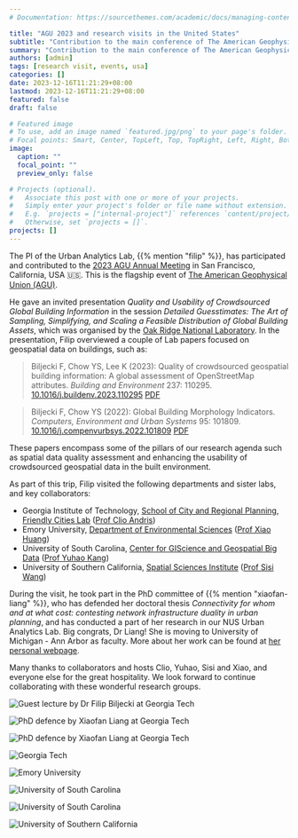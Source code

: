 ```yaml
---
# Documentation: https://sourcethemes.com/academic/docs/managing-content/

title: "AGU 2023 and research visits in the United States"
subtitle: "Contribution to the main conference of The American Geophysical Union (AGU) and visits to four universities."
summary: "Contribution to the main conference of The American Geophysical Union (AGU) and visits to four universities."
authors: [admin]
tags: [research visit, events, usa]
categories: []
date: 2023-12-16T11:21:29+08:00
lastmod: 2023-12-16T11:21:29+08:00
featured: false
draft: false

# Featured image
# To use, add an image named `featured.jpg/png` to your page's folder.
# Focal points: Smart, Center, TopLeft, Top, TopRight, Left, Right, BottomLeft, Bottom, BottomRight.
image:
  caption: ""
  focal_point: ""
  preview_only: false

# Projects (optional).
#   Associate this post with one or more of your projects.
#   Simply enter your project's folder or file name without extension.
#   E.g. `projects = ["internal-project"]` references `content/project/deep-learning/index.md`.
#   Otherwise, set `projects = []`.
projects: []
---
```


The PI of the Urban Analytics Lab, {{% mention "filip" %}}, has participated and contributed to the [2023 AGU Annual Meeting](https://www.agu.org/fall-meeting) in San Francisco, California, USA 🇺🇸.
This is the flagship event of [The American Geophysical Union (AGU)](https://www.agu.org).

He gave an invited presentation _Quality and Usability of Crowdsourced Global Building Information_ in the session _Detailed Guesstimates: The Art of Sampling, Simplifying, and Scaling a Feasible Distribution of Global Building Assets_, which was organised by the [Oak Ridge National Laboratory](https://www.ornl.gov).
In the presentation, Filip overviewed a couple of Lab papers focused on geospatial data on buildings, such as:

> Biljecki F, Chow YS, Lee K (2023): Quality of crowdsourced geospatial building information: A global assessment of OpenStreetMap attributes. _Building and Environment_ 237: 110295. [<i class="ai ai-doi-square ai"></i> 10.1016/j.buildenv.2023.110295](https://doi.org/10.1016/j.buildenv.2023.110295) [<i class="far fa-file-pdf"></i> PDF](/publication/2023-bae-osm-qa/2023-bae-osm-qa.pdf)</i>  <i class="ai ai-open-access-square ai"></i>

> Biljecki F, Chow YS (2022): Global Building Morphology Indicators. _Computers, Environment and Urban Systems_ 95: 101809.
> [<i class="ai ai-doi-square ai"></i>10.1016/j.compenvurbsys.2022.101809](https://doi.org/10.1016/j.compenvurbsys.2022.101809) [<i class="far fa-file-pdf"></i> PDF](/publication/2022-ceus-gbmi/2022-ceus-gbmi.pdf)</i> <i class="ai ai-open-access-square ai"></i>

These papers encompass some of the pillars of our research agenda such as spatial data quality assessment and enhancing the usability of crowdsourced geospatial data in the built environment.

As part of this trip, Filip visited the following departments and sister labs, and key collaborators:

+ Georgia Institute of Technology, [School of City and Regional Planning](https://planning.gatech.edu), [Friendly Cities Lab](https://friendlycities.gatech.edu) ([Prof Clio Andris](https://planning.gatech.edu/people/clio-andris))
+ Emory University, [Department of Environmental Sciences](https://envs.emory.edu) ([Prof Xiao Huang](https://envs.emory.edu/people/bios/Huang-Xiao%20.html))
+ University of South Carolina, [Center for GIScience and Geospatial Big Data](http://gis.cas.sc.edu/cegis/) ([Prof Yuhao Kang](http://www.kkyyhh96.site/))
+ University of Southern California, [Spatial Sciences Institute](https://dornsife.usc.edu/spatial/) ([Prof Sisi Wang](https://dornsife.usc.edu/spatial/profile/siqin-sisi-wang/))


During the visit, he took part in the PhD committee of {{% mention "xiaofan-liang" %}}, who has defended her doctoral thesis _Connectivity for whom and at what cost: contesting network infrastructure duality in urban planning_, and has conducted a part of her research in our NUS Urban Analytics Lab.
Big congrats, Dr Liang! She is moving to University of Michigan - Ann Arbor as faculty.
More about her work can be found at [her personal webpage](https://www.xiaofanliang.com).

Many thanks to collaborators and hosts Clio, Yuhao, Sisi and Xiao, and everyone else for the great hospitality.
We look forward to continue collaborating with these wonderful research groups.

![](gt-1.jpg "Guest lecture by Dr Filip Biljecki at Georgia Tech")

![](gt-2.jpg "PhD defence by Xiaofan Liang at Georgia Tech")

![](gt-3.jpg "PhD defence by Xiaofan Liang at Georgia Tech")

![](gt-4.jpg "Georgia Tech")

![](emory-1.jpg "Emory University")

![](usc-sc-1.jpg "University of South Carolina")

![](usc-sc-2.jpg "University of South Carolina")

![](usc-ca-1.jpg "University of Southern California")
